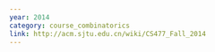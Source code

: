 ```yaml
---
year: 2014
category: course_combinatorics
link: http://acm.sjtu.edu.cn/wiki/CS477_Fall_2014
---
```


